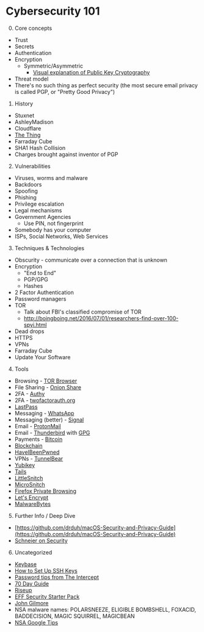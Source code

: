 # Cybersecurity 101

0. Core concepts
  * Trust
  * Secrets
  * Authentication
  * Encryption
    * Symmetric/Asymmetric
  		* [Visual explanation of Public Key Cryptography](https://www.youtube.com/watch?v=YEBfamv-_do&feature=youtu.be&t=161)
  * Threat model
  * There's no such thing as perfect security (the most secure email privacy is called PGP, or "Pretty Good Privacy")

1. History
  * Stuxnet
  * AshleyMadison
  * Cloudflare
  * [The Thing](https://en.wikipedia.org/wiki/The_Thing_(listening_device))
  * Farraday Cube
  * SHA1 Hash Collision 
  * Charges brought against inventor of PGP

2. Vulnerabilities
  * Viruses, worms and malware
  * Backdoors
  * Spoofing
  * Phishing
  * Privilege escalation
  * Legal mechanisms
  * Government Agencies
    * Use PIN, not fingerprint
  * Somebody has your computer
  * ISPs, Social Networks, Web Services

3. Techniques & Technologies
  * Obscurity - communicate over a connection that is unknown
  * Encryption
    * "End to End"
  	* PGP/GPG
  	* Hashes
  * 2 Factor Authentication
  * Password managers
  * TOR
    * Talk about FBI's classified compromise of TOR
    * http://boingboing.net/2016/07/01/researchers-find-over-100-spyi.html
  * Dead drops
  * HTTPS
  * VPNs
  * Farraday Cube
  * Update Your Software

4. Tools
  * Browsing - [TOR Browser](https://www.torproject.org/projects/torbrowser.html.en)
  * File Sharing - [Onion Share](https://onionshare.org/)
  * 2FA - [Authy](https://www.authy.com/)
  * 2FA - [twofactorauth.org](https://twofactorauth.org/)
  * [LastPass](https://www.lastpass.com)
  * Messaging - [WhatsApp](https://www.whatsapp.com/)
  * Messaging (better) - [Signal](https://whispersystems.org/)
  * Email - [ProtonMail](https://protonmail.com/)
  * Email - [Thunderbird](https://www.mozilla.org/en-US/thunderbird/) with [GPG](https://www.gnupg.org/)
  * Payments - [Bitcoin](https://bitcoin.org/en/)
  * [Blockchain](https://en.wikipedia.org/wiki/Blockchain_(database))
  * [HaveIBeenPwned](https://www.haveibeenpwned.com)
  * VPNs - [TunnelBear](https://www.tunnelbear.com/)
  * [Yubikey](https://www.yubico.com/start/)
  * [Tails](https://tails.boum.org/)
  * [LittleSnitch](https://www.obdev.at/products/littlesnitch/index.html)
  * [MicroSnitch](https://www.obdev.at/products/microsnitch/index.html)
  * [Firefox Private Browsing](https://support.mozilla.org/t5/Protect-your-privacy/Private-Browsing-Use-Firefox-without-saving-history/ta-p/4473)
  * [Let's Encrypt](https://letsencrypt.org/)
  * [MalwareBytes](https://www.malwarebytes.com/)

5. Further Info / Deep Dive
  * [https://github.com/drduh/macOS-Security-and-Privacy-Guide](https://github.com/drduh/macOS-Security-and-Privacy-Guide)
  * [Schneier on Security](https://www.schneier.com/)

6. Uncategorized
  * [Keybase](https://keybase.io/)
  * [How to Set Up SSH Keys](https://www.digitalocean.com/community/tutorials/how-to-set-up-ssh-keys--2)
  * [Password tips from The Intercept](https://theintercept.com/2015/03/26/passphrases-can-memorize-attackers-cant-guess/)
  * [70 Day Guide](https://medium.com/@TeacherC/90dayactionplan-ff86b1de6acb#.6l7nqso1u)
  * [Riseup](https://riseup.net/)
  * [EFF Security Starter Pack](https://ssd.eff.org/en/playlist/want-security-starter-pack)
  * [John Gilmore](http://www.toad.com/)
  * NSA malware names: POLARSNEEZE, ELIGIBLE BOMBSHELL, FOXACID, BADDECISION, MAGIC SQUIRREL, MAGICBEAN
  * [NSA Google Tips](https://www.wired.com/2013/05/nsa-manual-on-hacking-internet/)

